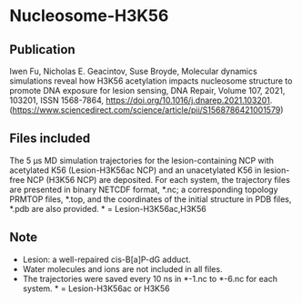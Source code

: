 # Nucleosome-H3K56 
## Publication 
Iwen Fu, Nicholas E. Geacintov, Suse Broyde,
Molecular dynamics simulations reveal how H3K56 acetylation impacts nucleosome structure to promote DNA exposure for lesion sensing,
DNA Repair,
Volume 107,
2021,
103201,
ISSN 1568-7864,
https://doi.org/10.1016/j.dnarep.2021.103201.
(https://www.sciencedirect.com/science/article/pii/S1568786421001579)

## Files included
The 5 µs MD simulation trajectories for the lesion-containing NCP with acetylated K56 (Lesion-H3K56ac NCP) and an unacetylated K56 in lesion-free NCP (H3K56 NCP) are deposited.
For each system, the trajectory files are presented in binary NETCDF format, *.nc; 
a corresponding topology PRMTOP files, *.top, and the coordinates of the initial structure in PDB files, *.pdb
are also provided. * = Lesion-H3K56ac,H3K56

## Note 
* Lesion: a well-repaired cis-B[a]P-dG adduct.
* Water molecules and ions are not included in all files. 
* The trajectories were saved every 10 ns in *-1.nc to *-6.nc for each system.  * = Lesion-H3K56ac or H3K56
